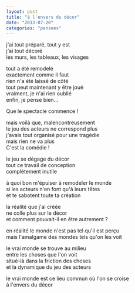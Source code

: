 ```yaml
---
layout: post
title: "à l'envers du décor"
date: "2013-07-20"
categories: "pensees"
---
```


j'ai tout préparé, tout y est  
j'ai tout décoré  
les murs, les tableaux, les visages

tout a été remodelé  
exactement comme il faut  
rien n'a été laissé de côté  
tout peut maintenant y être joué  
vraiment, je n'ai rien oublié  
enfin, je pense bien... 

Que le spectacle commence !

mais voilà que, malencontreusement  
le jeu des acteurs ne correspond plus  
j'avais tout organisé pour une tragédie  
mais rien ne va plus  
C'est la comédie !  

le jeu se dégage du décor  
tout ce travail de conception  
complètement inutile

à quoi bon m'épuiser à remodeler le monde  
si les acteurs n'en font qu'à leurs têtes  
et te sabotent toute ta création

la réalité que j'ai créée  
ne colle plus sur le décor  
et comment pouvait-il en être autrement ?  

en réalité le monde n'est pas tel qu'il est perçu  
mais l'amalgame des mondes tels qu'on les voit

le vrai monde se trouve au milieu  
entre les choses que l'on voit  
situé-là dans la friction des choses  
et la dynamique du jeu des acteurs

le vrai monde est ce lieu commun où l'on se croise  
à l'envers du décor

